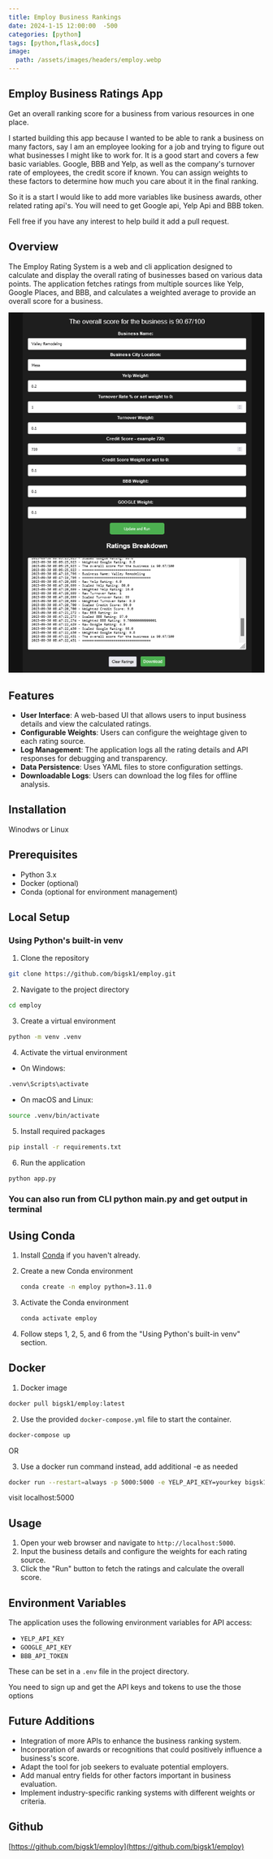 ```yaml
---
title: Employ Business Rankings
date: 2024-1-15 12:00:00  -500
categories: [python]
tags: [python,flask,docs] 
image:
  path: /assets/images/headers/employ.webp
---
```


## Employ Business Ratings App 


Get an overall ranking score for a business from various resources in one place. 

I started building this app because I wanted to be able to rank a business on many factors, say I am an employee looking for a job and trying to figure out what businesses I might like to work for. It is a good start and covers a few basic variables. Google, BBB and Yelp, as well as the company's turnover rate of employees, the credit score if known. You can assign weights to these factors to determine how much you care about it in the final ranking. 

So it is a start I would like to add more variables like business awards, other related rating api's. You will need to get Google api, Yelp Api and BBB token.  

Fell free if you have any interest to help build it add a pull request. 

## Overview

The Employ Rating System is a web and cli application designed to calculate and display the overall rating of businesses based on various data points. The application fetches ratings from multiple sources like Yelp, Google Places, and BBB, and calculates a weighted average to provide an overall score for a business.

![Employ Logo](https://github.com/bigsk1/employ/raw/main/images/employ.png)


## Features

- **User Interface**: A web-based UI that allows users to input business details and view the calculated ratings.
- **Configurable Weights**: Users can configure the weightage given to each rating source.
- **Log Management**: The application logs all the rating details and API responses for debugging and transparency.
- **Data Persistence**: Uses YAML files to store configuration settings.
- **Downloadable Logs**: Users can download the log files for offline analysis.

## Installation

Winodws or Linux

## Prerequisites

- Python 3.x
- Docker (optional)
- Conda (optional for environment management)

## Local Setup

### Using Python's built-in venv

1. Clone the repository

```bash
git clone https://github.com/bigsk1/employ.git
```

2. Navigate to the project directory

```bash
cd employ
```

3. Create a virtual environment

```bash
python -m venv .venv
```

4. Activate the virtual environment
- On Windows:

 ```bash
.venv\Scripts\activate
```

- On macOS and Linux:

 ```bash
source .venv/bin/activate
```

5. Install required packages

```bash
pip install -r requirements.txt
```

6. Run the application

```bash
python app.py
```

### You can also run from CLI python main.py and get output in terminal

## Using Conda

1. Install [Conda](https://docs.anaconda.com/anaconda/install/) if you haven't already.
2. Create a new Conda environment

    ```bash
    conda create -n employ python=3.11.0
    ```

3. Activate the Conda environment

    ```bash
    conda activate employ
    ```

4. Follow steps 1, 2, 5, and 6 from the "Using Python's built-in venv" section.

## Docker

1. Docker image

```bash
docker pull bigsk1/employ:latest
```

2. Use the provided `docker-compose.yml` file to start the container.

 ```bash
docker-compose up
```

OR

3. Use a docker run command instead, add additional -e as needed

```bash
docker run --restart=always -p 5000:5000 -e YELP_API_KEY=yourkey bigsk1/employ:latest
```

visit localhost:5000
## Usage

1. Open your web browser and navigate to `http://localhost:5000`.
2. Input the business details and configure the weights for each rating source.
3. Click the "Run" button to fetch the ratings and calculate the overall score.

## Environment Variables

The application uses the following environment variables for API access:

- `YELP_API_KEY`
- `GOOGLE_API_KEY`
- `BBB_API_TOKEN`

These can be set in a `.env` file in the project directory.

You need to sign up and get the API keys and tokens to use the those options

## Future Additions

- Integration of more APIs to enhance the business ranking system.
- Incorporation of awards or recognitions that could positively influence a business's score.
- Adapt the tool for job seekers to evaluate potential employers.
- Add manual entry fields for other factors important in business evaluation.
- Implement industry-specific ranking systems with different weights or criteria.

## Github

[https://github.com/bigsk1/employ](https://github.com/bigsk1/employ)